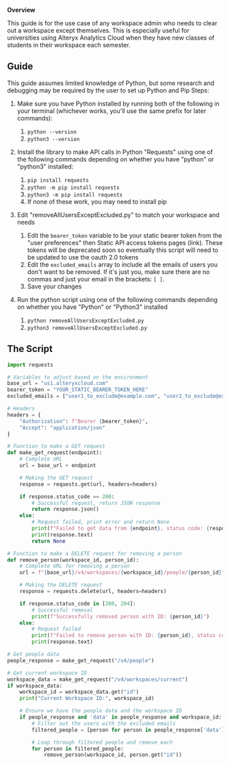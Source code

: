 **Overview**

This guide is for the use case of any workspace admin who needs to clear out a workspace except themselves. This is especially useful for universities using Alteryx Analytics Cloud when they have new classes of students in their workspace each semester.

**Guide**
---------

This guide assumes limited knowledge of Python, but some research and debugging may be required by the user to set up Python and Pip Steps:

1. Make sure you have Python installed by running both of the following in your terminal (whichever works, you'll use the same prefix for later commands):
   1. `python --version`
   2. `python3 --version`

2. Install the library to make API calls in Python "Requests" using one of the following commands depending on whether you have "python" or "python3" installed:
   1. `pip install requests`
   2. `python -m pip install requests`
   3. `python3 -m pip install requests`
   4. If none of these work, you may need to install pip

3. Edit "removeAllUsersExceptExcluded.py" to match your workspace and needs
   1. Edit the `bearer_token` variable to be your static bearer token from the "user preferences" then Static API access tokens pages (link). These tokens will be deprecated soon so eventually this script will need to be updated to use the oauth 2.0 tokens
   2. Edit the `excluded_emails` array to include all the emails of users you don't want to be removed. If it's just you, make sure there are no commas and just your email in the brackets: `[ ]`.
   3. Save your changes

4. Run the python script using one of the following commands depending on whether you have "Python" or "Python3" installed
   1. `python removeAllUsersExceptExcluded.py`
   2. `python3 removeAllUsersExceptExcluded.py`

**The Script**
---------

```python
import requests

# Variables to adjust based on the environment
base_url = "us1.alteryxcloud.com"
bearer_token = "YOUR_STATIC_BEARER_TOKEN_HERE"
excluded_emails = ["user1_to_exclude@example.com", "user2_to_exclude@example.com"]  # Comma-seperated list of emails of users who should not be removed

# Headers
headers = {
    "Authorization": f"Bearer {bearer_token}",
    "Accept": "application/json"
}

# Function to make a GET request
def make_get_request(endpoint):
    # Complete URL
    url = base_url + endpoint

    # Making the GET request
    response = requests.get(url, headers=headers)

    if response.status_code == 200:
        # Successful request, return JSON response
        return response.json()
    else:
        # Request failed, print error and return None
        print(f"Failed to get data from {endpoint}, status code: {response.status_code}")
        print(response.text)
        return None

# Function to make a DELETE request for removing a person
def remove_person(workspace_id, person_id):
    # Complete URL for removing a person
    url = f"{base_url}/v4/workspaces/{workspace_id}/people/{person_id}"

    # Making the DELETE request
    response = requests.delete(url, headers=headers)

    if response.status_code in [200, 204]:
        # Successful removal
        print(f"Successfully removed person with ID: {person_id}")
    else:
        # Request failed
        print(f"Failed to remove person with ID: {person_id}, status code: {response.status_code}")
        print(response.text)

# Get people data
people_response = make_get_request("/v4/people")

# Get current workspace ID
workspace_data = make_get_request("/v4/workspaces/current")
if workspace_data:
    workspace_id = workspace_data.get("id")
    print("Current Workspace ID:", workspace_id)

    # Ensure we have the people data and the workspace ID
    if people_response and 'data' in people_response and workspace_id:
        # Filter out the users with the excluded emails
        filtered_people = [person for person in people_response['data'] if person.get("email") not in excluded_emails]

        # Loop through filtered people and remove each
        for person in filtered_people:
            remove_person(workspace_id, person.get("id"))
```